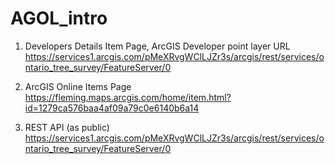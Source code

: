# AGOL_intro

1) Developers Details Item Page, ArcGIS Developer point layer URL
https://services1.arcgis.com/pMeXRvgWClLJZr3s/arcgis/rest/services/ontario_tree_survey/FeatureServer/0

2) ArcGIS Online Items Page
https://fleming.maps.arcgis.com/home/item.html?id=1279ca576baa4af09a79c0e6140b6a14

3) REST API (as public)
https://services1.arcgis.com/pMeXRvgWClLJZr3s/arcgis/rest/services/ontario_tree_survey/FeatureServer/0
